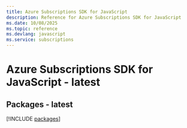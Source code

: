 ```yaml
---
title: Azure Subscriptions SDK for JavaScript
description: Reference for Azure Subscriptions SDK for JavaScript
ms.date: 10/08/2025
ms.topic: reference
ms.devlang: javascript
ms.service: subscriptions
---
```

# Azure Subscriptions SDK for JavaScript - latest
## Packages - latest
[!INCLUDE [packages](subscriptions-index.md)]